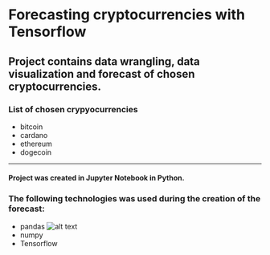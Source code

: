 # Forecasting cryptocurrencies with Tensorflow
## Project contains data wrangling, data visualization and forecast of chosen cryptocurrencies.

### List of chosen crypyocurrencies
* bitcoin
* cardano
* ethereum
* dogecoin

***
#### Project was created in Jupyter Notebook in Python.

### The following technologies was used during the creation of the forecast:
* pandas ![alt text](https://upload.wikimedia.org/wikipedia/commons/thumb/e/ed/Pandas_logo.svg/1200px-Pandas_logo.svg.png)
* numpy
* Tensorflow
